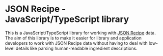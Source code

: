 # JSON Recipe - JavaScript/TypeScript library

This is a JavaScript/TypeScript library for working with [JSON
Recipe](https://github.com/ianprime0509/jsonrecipe-schema) data. The aim of
this library is to make it easier for library and application developers to
work with JSON Recipe data without having to deal with low-level details like
parsing human-readable ingredient descriptions.
